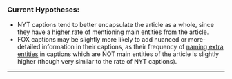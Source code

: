 ### Current Hypotheses:
- NYT captions tend to better encapsulate the article as a whole, since they have a [higher rate](https://github.com/mirandaday16/mediabias/blob/master/Data/processed_data/Main_Entities/avg_match_rate.png) of mentioning main entities from the article.
- FOX captions may be slightly more likely to add nuanced or more-detailed information in their captions, as their frequency of [naming extra entities](https://github.com/mirandaday16/mediabias/blob/master/Data/processed_data/Main_Entities/extra_entities_rate.png) in captions which are NOT main entities of the article is slightly higher (though very similar to the rate of NYT captions).
---
